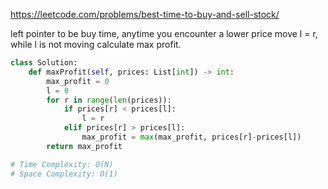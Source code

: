 https://leetcode.com/problems/best-time-to-buy-and-sell-stock/

left pointer to be buy time, anytime you encounter a lower price move l = r, while l is not moving calculate max profit.

```python
class Solution:
    def maxProfit(self, prices: List[int]) -> int:
        max_profit = 0
        l = 0
        for r in range(len(prices)):
            if prices[r] < prices[l]:
                l = r
            elif prices[r] > prices[l]:
                max_profit = max(max_profit, prices[r]-prices[l])
        return max_profit

# Time Complexity: O(N)
# Space Complexity: O(1)
```